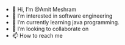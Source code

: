 - 👋 Hi, I’m @Amit Meshram
- 👀 I’m interested in software engineering
- 🌱 I’m currently learning java programming.
- 💞️ I’m looking to collaborate on 
- 📫 How to reach me 

<!---
Amitme12/Amitme12 is a ✨ special ✨ repository because its `README.md` (this file) appears on your GitHub profile.
You can click the Preview link to take a look at your changes.
--->
